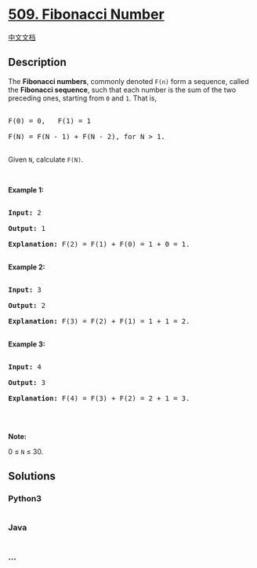 # [509. Fibonacci Number](https://leetcode.com/problems/fibonacci-number)

[中文文档](/solution/0500-0599/0509.Fibonacci%20Number/README.md)

## Description

<p>The&nbsp;<b>Fibonacci numbers</b>, commonly denoted&nbsp;<code>F(n)</code>&nbsp;form a sequence, called the&nbsp;<b>Fibonacci sequence</b>, such that each number is the sum of the two preceding ones, starting from <code>0</code> and <code>1</code>. That is,</p>

<pre>

F(0) = 0,&nbsp; &nbsp;F(1)&nbsp;= 1

F(N) = F(N - 1) + F(N - 2), for N &gt; 1.

</pre>

<p>Given <code>N</code>, calculate <code>F(N)</code>.</p>

<p>&nbsp;</p>

<p><strong>Example 1:</strong></p>

<pre>

<strong>Input:</strong> 2

<strong>Output:</strong> 1

<strong>Explanation:</strong> F(2) = F(1) + F(0) = 1 + 0 = 1.

</pre>

<p><strong>Example 2:</strong></p>

<pre>

<strong>Input:</strong> 3

<strong>Output:</strong> 2

<strong>Explanation:</strong> F(3) = F(2) + F(1) = 1 + 1 = 2.

</pre>

<p><strong>Example 3:</strong></p>

<pre>

<strong>Input:</strong> 4

<strong>Output:</strong> 3

<strong>Explanation:</strong> F(4) = F(3) + F(2) = 2 + 1 = 3.

</pre>

<p>&nbsp;</p>

<p><strong>Note:</strong></p>

<p>0 &le; <code>N</code> &le; 30.</p>

## Solutions

<!-- tabs:start -->

### **Python3**

```python

```

### **Java**

```java

```

### **...**

```

```

<!-- tabs:end -->
